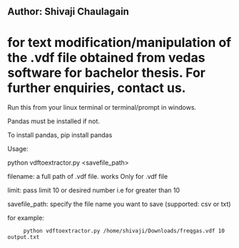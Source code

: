 ## Author: Shivaji Chaulagain 
# for text modification/manipulation of the .vdf file obtained from vedas software for bachelor thesis. For further enquiries, contact us.

Run this from your linux terminal or terminal/prompt in windows.

Pandas must be installed if not.

To install pandas, pip install pandas

Usage: 

   python vdftoextractor.py <filename> <limit> <savefile_path>
   
   filename: a full path of .vdf file. works Only for .vdf file
   
   limit: pass limit 10 or desired number i.e for greater than 10
   
   savefile_path: specify the file name you want to save (supported: csv or txt)
   
   for example:
   
         python vdftoextractor.py /home/shivaji/Downloads/freqgas.vdf 10 output.txt 
